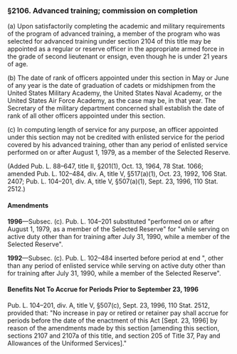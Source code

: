 ### §2106. Advanced training; commission on completion ###

(a) Upon satisfactorily completing the academic and military requirements of the program of advanced training, a member of the program who was selected for advanced training under section 2104 of this title may be appointed as a regular or reserve officer in the appropriate armed force in the grade of second lieutenant or ensign, even though he is under 21 years of age.

(b) The date of rank of officers appointed under this section in May or June of any year is the date of graduation of cadets or midshipmen from the United States Military Academy, the United States Naval Academy, or the United States Air Force Academy, as the case may be, in that year. The Secretary of the military department concerned shall establish the date of rank of all other officers appointed under this section.

(c) In computing length of service for any purpose, an officer appointed under this section may not be credited with enlisted service for the period covered by his advanced training, other than any period of enlisted service performed on or after August 1, 1979, as a member of the Selected Reserve.

(Added Pub. L. 88–647, title II, §201(1), Oct. 13, 1964, 78 Stat. 1066; amended Pub. L. 102–484, div. A, title V, §517(a)(1), Oct. 23, 1992, 106 Stat. 2407; Pub. L. 104–201, div. A, title V, §507(a)(1), Sept. 23, 1996, 110 Stat. 2512.)

#### Amendments ####

**1996**—Subsec. (c). Pub. L. 104–201 substituted "performed on or after August 1, 1979, as a member of the Selected Reserve" for "while serving on active duty other than for training after July 31, 1990, while a member of the Selected Reserve".

**1992**—Subsec. (c). Pub. L. 102–484 inserted before period at end ", other than any period of enlisted service while serving on active duty other than for training after July 31, 1990, while a member of the Selected Reserve".

#### Benefits Not To Accrue for Periods Prior to September 23, 1996 ####

Pub. L. 104–201, div. A, title V, §507(c), Sept. 23, 1996, 110 Stat. 2512, provided that: "No increase in pay or retired or retainer pay shall accrue for periods before the date of the enactment of this Act [Sept. 23, 1996] by reason of the amendments made by this section [amending this section, sections 2107 and 2107a of this title, and section 205 of Title 37, Pay and Allowances of the Uniformed Services]."